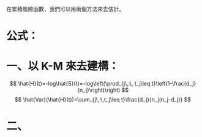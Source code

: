 在累積風險函數，我們可以用兩個方法來去估計。
# 公式：
# 一、以 K-M 來去建構：
$$
\hat{H}(t)=-log\hat{S}(t)=-log\left(\prod_{j\,:\, t_j\leq t}\left(1-\frac{d_j}{n_j}\right)\right)
$$
$$
\hat{Var}(\hat{H}(t))=\sum_{j\,:\,t_j\leq t}\frac{d_j}{n_j(n_j-d_j)}
$$
# 二、